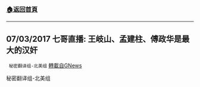 ###  [:house:返回首頁](https://github.com/ourhimalayas/txt)
---


## 07/03/2017 七哥直播: 王岐山、孟建柱、傅政华是最大的汉奸
` 秘密翻译组-北美组` [轉載自GNews](https://gnews.org/zh-hans/1583623/)

秘密翻译组-北美组
